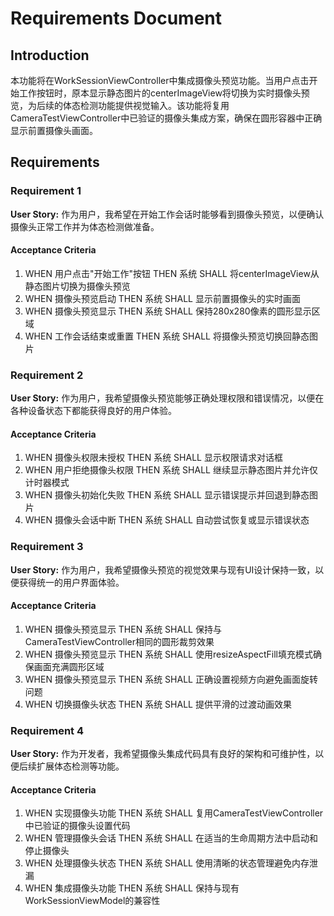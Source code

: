 # Requirements Document

## Introduction

本功能将在WorkSessionViewController中集成摄像头预览功能。当用户点击开始工作按钮时，原本显示静态图片的centerImageView将切换为实时摄像头预览，为后续的体态检测功能提供视觉输入。该功能将复用CameraTestViewController中已验证的摄像头集成方案，确保在圆形容器中正确显示前置摄像头画面。

## Requirements

### Requirement 1

**User Story:** 作为用户，我希望在开始工作会话时能够看到摄像头预览，以便确认摄像头正常工作并为体态检测做准备。

#### Acceptance Criteria

1. WHEN 用户点击"开始工作"按钮 THEN 系统 SHALL 将centerImageView从静态图片切换为摄像头预览
2. WHEN 摄像头预览启动 THEN 系统 SHALL 显示前置摄像头的实时画面
3. WHEN 摄像头预览显示 THEN 系统 SHALL 保持280x280像素的圆形显示区域
4. WHEN 工作会话结束或重置 THEN 系统 SHALL 将摄像头预览切换回静态图片

### Requirement 2

**User Story:** 作为用户，我希望摄像头预览能够正确处理权限和错误情况，以便在各种设备状态下都能获得良好的用户体验。

#### Acceptance Criteria

1. WHEN 摄像头权限未授权 THEN 系统 SHALL 显示权限请求对话框
2. WHEN 用户拒绝摄像头权限 THEN 系统 SHALL 继续显示静态图片并允许仅计时器模式
3. WHEN 摄像头初始化失败 THEN 系统 SHALL 显示错误提示并回退到静态图片
4. WHEN 摄像头会话中断 THEN 系统 SHALL 自动尝试恢复或显示错误状态

### Requirement 3

**User Story:** 作为用户，我希望摄像头预览的视觉效果与现有UI设计保持一致，以便获得统一的用户界面体验。

#### Acceptance Criteria

1. WHEN 摄像头预览显示 THEN 系统 SHALL 保持与CameraTestViewController相同的圆形裁剪效果
2. WHEN 摄像头预览显示 THEN 系统 SHALL 使用resizeAspectFill填充模式确保画面充满圆形区域
3. WHEN 摄像头预览显示 THEN 系统 SHALL 正确设置视频方向避免画面旋转问题
4. WHEN 切换摄像头状态 THEN 系统 SHALL 提供平滑的过渡动画效果

### Requirement 4

**User Story:** 作为开发者，我希望摄像头集成代码具有良好的架构和可维护性，以便后续扩展体态检测等功能。

#### Acceptance Criteria

1. WHEN 实现摄像头功能 THEN 系统 SHALL 复用CameraTestViewController中已验证的摄像头设置代码
2. WHEN 管理摄像头会话 THEN 系统 SHALL 在适当的生命周期方法中启动和停止摄像头
3. WHEN 处理摄像头状态 THEN 系统 SHALL 使用清晰的状态管理避免内存泄漏
4. WHEN 集成摄像头功能 THEN 系统 SHALL 保持与现有WorkSessionViewModel的兼容性